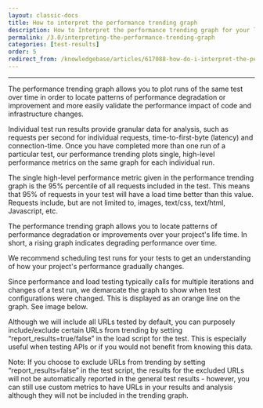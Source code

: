 ```yaml
---
layout: classic-docs
title: How to interpret the performance trending graph
description: How to Interpret the performance trending graph for your load tests
permalink: /3.0/interpreting-the-performance-trending-graph
categories: [test-results]
order: 5
redirect_from: /knowledgebase/articles/617088-how-do-i-interpret-the-performance-trend-analysis
---
```


***

The performance trending graph allows you to plot runs of the same test over time in order to locate patterns of performance degradation or improvement and more easily validate the performance impact of code and infrastructure changes.

Individual test run results provide granular data for analysis, such as requests per second for individual requests, time-to-first-byte (latency) and connection-time.  Once you have completed more than one run of a particular test, our performance trending plots single, high-level performance metrics on the same graph for each individual run.

The single high-level performance metric given in the performance trending graph is the 95% percentile of all requests included in the test. This means that 95% of requests in your test will have a load time better than this value. Requests include, but are not limited to, images, text/css, text/html, Javascript, etc.

The performance trending graph allows you to locate patterns of performance degradation or improvements over your project's life time. In short, a rising graph indicates degrading performance over time.

We recommend scheduling test runs for your tests to get an understanding of how your project's performance gradually changes.

Since performance and load testing typically calls for multiple iterations and changes of a test run, we demarcate the graph to show when test configurations were changed.  This is displayed as an orange line on the graph. See image below.



Although we will include all URLs tested by default, you can purposely include/exclude certain URLs from trending by setting “report_results=true/false” in the load script for the test. This is especially useful when testing APIs or if you would not benefit from knowing this data.

Note: If you choose to exclude URLs from trending by setting “report_results=false” in the test script, the results for the excluded URLs will not be automatically reported in the general test results - however, you can still use custom metrics to have URLs in your results and analysis although they will not be included in the trending graph.
